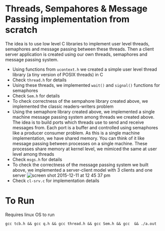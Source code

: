 # Threads, Sempahores & Message Passing implementation from scratch
The idea is to use low level C libraries to implement user level threads, semaphores and message passing between these threads. Then a client server application is created using our own threads, semaphores and message passing system.
- Using functions from `ucontext.h` we created a simple user level thread library (a tiny version of POSIX threads) in C
 - Check `thread.h` for details
- Using these threads, we implemented `wait()` and `signal()` functions for semaphores
 - Check `Sem.h` for details
- To check correctness of the sempahore library created above, we implemented the classic readers-writers problem
- Using the semaphore library created above, we implemented a single machine message passing system among threads we created above. The idea is to build ports which threads use to send and receive messages from. Each port is a buffer and controlled using semaphores like a producer consumer problem. As this is a single machine implementation, we have shared memory. You can think of it like message passing between processes on a single machine. These processes share memory at kernel level, we mimiced the same at user level among threads
 - Check `msgs.h` for details
- To check the correctness of the message passing system we built above, we implemented a server-client model with 3 clients and one server
![screen shot 2015-12-11 at 12 45 37 pm](https://cloud.githubusercontent.com/assets/670556/11753950/7e26d54e-a005-11e5-99ba-6ef8ec0e99f2.png)
 - Check `cl-srv.c` for implementation details

# To Run
Requires linux OS to run

`gcc tcb.h && gcc q.h && gcc thread.h && gcc Sem.h && gcc  && ./a.out`
